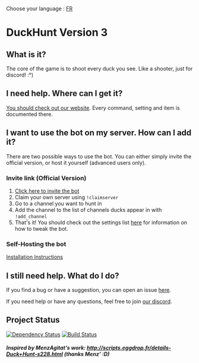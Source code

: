 Choose your language : [FR](README_FR.md)

# DuckHunt Version 3
## What is it?
The core of the game is to shoot every duck you see. Like a shooter, just for discord! :°)

## I need help. Where can I get it?
[You should check out our website](https://docs.duckhunt.me). Every command, setting and item is documented there.

## I want to use the bot on my server. How can I add it?
There are two possible ways to use the bot. You can either simply invite the official version, or host it yourself (advanced users only).

### Invite link (Official Version)
1. [Click here to invite the bot](https://discordapp.com/oauth2/authorize?&client_id=187636051135823872&scope=bot&permissions=68320256)
2. Claim your own server using `!claimserver`
3. Go to a channel you want to hunt in
4. Add the channel to the list of channels ducks appear in with `!add_channel`
5. That's it! You should check out the settings list [here](https://docs.duckhunt.me/) for information on how to tweak the bot.

### Self-Hosting the bot
[Installation Instructions](INSTALL.md)

## I still need help. What do I do?
If you find a bug or have a suggestion, you can open an issue [here](https://github.com/DuckHunt-discord/DHV2/issues/new).

If you need help or have any questions, feel free to join [our discord](https://discord.gg/2BksEkV).

## Project Status
[![Dependency Status](https://gemnasium.com/badges/github.com/DuckHunt-discord/DHV2.svg)](https://gemnasium.com/github.com/DuckHunt-discord/DHV2)
[![Build Status](https://travis-ci.org/DuckHunt-discord/DHV2.svg?branch=master)](https://travis-ci.org/DuckHunt-discord/DHV2)

##### Inspired by MenzAgitat's work: http://scripts.eggdrop.fr/details-Duck+Hunt-s228.html (thanks Menz' :D)
